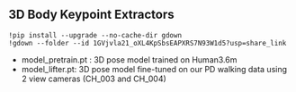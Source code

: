## 3D Body Keypoint Extractors

```
!pip install --upgrade --no-cache-dir gdown
!gdown --folder --id 1GVjvla21_oXL4KpSbsEAPXRS7N93W1d5?usp=share_link
```

*   model_pretrain.pt : 3D pose model trained on Human3.6m
*   model_lifter.pt: 3D pose model fine-tuned on our PD walking data using 2 view cameras (CH_003 and CH_004)
